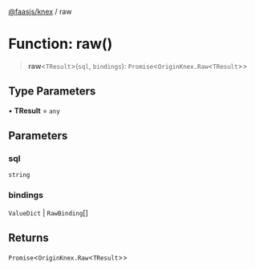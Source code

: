 [@faasjs/knex](../README.md) / raw

# Function: raw()

> **raw**\<`TResult`\>(`sql`, `bindings`): `Promise`\<`OriginKnex.Raw`\<`TResult`\>\>

## Type Parameters

• **TResult** = `any`

## Parameters

### sql

`string`

### bindings

`ValueDict` | `RawBinding`[]

## Returns

`Promise`\<`OriginKnex.Raw`\<`TResult`\>\>
